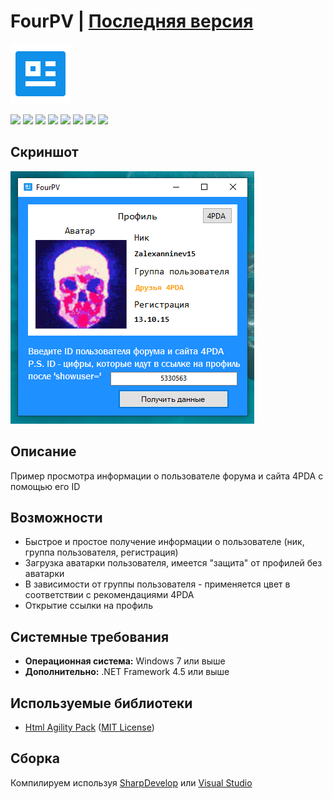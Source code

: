 # FourPV | [Последняя версия](https://github.com/Zalexanninev15/FourPV/releases/latest)

![alt](https://github.com/Zalexanninev15/FourPV/raw/main/FourPV.png)

[![](https://img.shields.io/badge/OS-Windows-informational)](https://github.com/Zalexanninev15/FourPV)
[![](https://img.shields.io/badge/written_on-.NET_Framework_4.5-512BD4.svg?logo=dotnet)](https://dotnet.microsoft.com/download/dotnet-framework/net45)
[![](https://img.shields.io/badge/written_on-CSharp-239120.svg?logo=csharp)](https://github.com/Zalexanninev15/FourPV)
[![](https://img.shields.io/github/v/release/Zalexanninev15/FourPV)](https://github.com/Zalexanninev15/FourPV/releases/latest)
[![](https://img.shields.io/github/downloads/Zalexanninev15/FourPV/total.svg)](https://github.com/Zalexanninev15/FourPV/releases)
[![](https://img.shields.io/github/last-commit/Zalexanninev15/FourPV)](https://github.com/Zalexanninev15/FourPV/commits/main)
[![](https://img.shields.io/badge/license-GPLv3-ligthgreen.svg)](LICENSE)
[![](https://img.shields.io/badge/Donate-FFDD00.svg?logo=buymeacoffee&logoColor=black)](https://z15.neocities.org/donate)

## Скриншот

![alt](https://github.com/Zalexanninev15/FourPV/blob/main/Screenshot.png)

## Описание

Пример просмотра информации о пользователе форума и сайта 4PDA с помощью его ID

## Возможности
- Быстрое и простое получение информации о пользователе (ник, группа пользователя, регистрация)
- Загрузка аватарки пользователя, имеется "защита" от профилей без аватарки
- В зависимости от группы пользователя - применяется цвет в соответствии с рекомендациями 4PDA
- Открытие ссылки на профиль

## Системные требования
- **Операционная система:** Windows 7 или выше
- **Дополнительно:** .NET Framework 4.5 или выше

## Используемые библиотеки

* [Html Agility Pack](https://github.com/zzzprojects/html-agility-pack) ([MIT License](https://github.com/zzzprojects/html-agility-pack/blob/master/LICENSE))

## Сборка

Компилируем используя [SharpDevelop](https://sourceforge.net/projects/sharpdevelop) или [Visual Studio](https://visualstudio.microsoft.com/vs)
